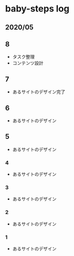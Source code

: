 
# baby-steps log

## 2020/05

## 8

* タスク整理
* コンテンツ設計

## 7

* あるサイトのデザイン完了

## 6

* あるサイトのデザイン

## 5

* あるサイトのデザイン

### 4

* あるサイトのデザイン

### 3

* あるサイトのデザイン

### 2

* あるサイトのデザイン

### 1

* あるサイトのデザイン